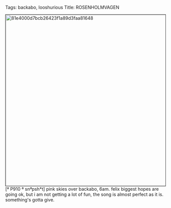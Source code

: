 Tags: backabo, looshurious
Title: ROSENHOLMVAGEN
  
<p><img src="https://objects.hbvu.su/blotpix/looshurious/IMG_636557971.jpeg" width=540 height=540 alt="81e4000d7bcb26423f1a89d3faa81648" border=1>
[ª P910 ª snªpsh*t] pink skies over backabo, 6am.  
felix biggest hopes are going ok, but i am not getting a lot of fun, the song is almost perfect as it is. something's gotta give.